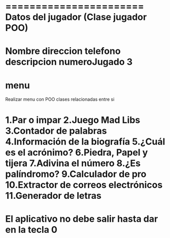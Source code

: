 =======================
Datos del jugador (Clase jugador POO) 
=======================
Nombre 
direccion 
telefono
descripcion
numeroJugado 3
=======================
menu
======================

Realizar menu con POO clases relacionadas entre si

1.Par o impar
2.Juego Mad Libs
3.Contador de palabras
4.Información de la biografía
5.¿Cuál es el acrónimo?
6.Piedra, Papel y tijera
7.Adivina el número
8.¿Es palíndromo?
9.Calculador de pro
10.Extractor de correos electrónicos
11.Generador de letras
=======================
El aplicativo no debe salir hasta dar en la tecla 0
=======================
